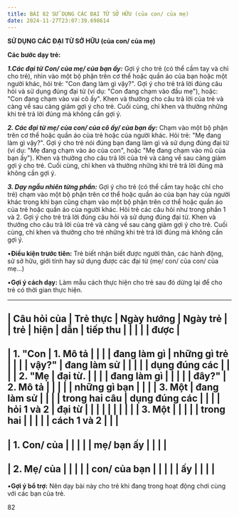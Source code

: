 ```yaml
---
title: BÀI 82 SỬ DỤNG CÁC ĐẠI TỪ SỞ HỮU (của con/ của mẹ)
date: 2024-11-27T23:07:39.698614
---
```


**SỬ DỤNG CÁC ĐẠI TỪ SỞ HỮU (của con/ của mẹ)**

**Các bước dạy trẻ:**

***1.Các đại từ Con/ của mẹ/ của bạn ấy:*** Gợi ý cho trẻ (có thể cầm
tay và chỉ cho trẻ), nhìn vào một bộ phận trên cơ thể hoặc quần áo của
bạn hoặc một người khác, hỏi trẻ: "Con đang làm gì vậy?". Gợi ý cho
trẻ trả lời đúng câu hỏi và sử dụng đúng đại từ (ví dụ: "Con đang chạm
vào đầu mẹ"), hoặc: "Con đang chạm vào vai cô ấy". Khen và thưởng cho
câu trả lời của trẻ và càng về sau càng giảm gợi ý cho trẻ. Cuối cùng,
chỉ khen và thưởng những khi trẻ trả lời đúng mà không cần gợi ý.

***2. Các đại từ mẹ/ của con/ của cô ấy/ của bạn ấy:*** Chạm vào một
bộ phận trên cơ thể hoặc quần áo của trẻ hoặc của người khác. Hỏi trẻ:
"Mẹ đang làm gì vậy?". Gợi ý cho trẻ nói đúng bạn đang làm gì và sử
dụng đúng đại từ (ví dụ: "Mẹ đang chạm vào áo của con", hoặc "Mẹ đang
chạm vào mũ của bạn ấy"). Khen và thưởng cho câu trả lời của trẻ và
càng về sau càng giảm gợi ý cho trẻ. Cuối cùng, chỉ khen và thưởng
những khi trẻ trả lời đúng mà không cần gợi ý.

***3. Dạy ngẫu nhiên từng phần:*** Gợi ý cho trẻ (có thể cầm tay hoặc
chỉ cho trẻ) chạm vào một bộ phận trên cơ thể hoặc quần áo của bạn hay
của người khác trong khi bạn cũng chạm vào một bộ phận trên cơ thể
hoặc quần áo của trẻ hoặc quần áo của người khác. Hỏi trẻ các câu hỏi
như trong phần 1 và 2. Gợi ý cho trẻ trả lời đúng câu hỏi và sử dụng
đúng đại từ. Khen và thưởng cho câu trả lời của trẻ và càng về sau
càng giảm gợi ý cho trẻ. Cuối cùng, chỉ khen và thưởng cho trẻ những
khi trẻ trả lời đúng mà không cần gợi ý.

•**Điều kiện trước tiên:** Trẻ biết nhận biết được người thân, các
hành động, sử sở hữu, giới tính hay sử dụng được các đại từ (mẹ/ con/
của con/ của mẹ...)

•**Gợi ý cách dạy:** Làm mẫu cách thực hiện cho trẻ sau đó dừng lại để
cho trẻ có thời gian thực hiện.

-------------------------------------------------------------------------
| **Câu hỏi của   | **Trẻ thực      | **Ngày hướng    | **Ngày trẻ    |
| trẻ**           | hiện**          | dẫn**           | tiếp thu      |
|                 |                 |                 | được**        |
-------------------------------------------------------------------------
| **1.** "**Con | **1. Mô tả    |                 |                 |
| đang làm gì   | những gì trẻ  |                 |                 |
| vậy?**"       | đang làm sử   |                 |                 |
|               | dụng đúng các |                 |                 |
| **2.** "**Mẹ  | đại từ.**     |                 |                 |
| đang làm gì   |               |                 |                 |
| đây?**"       | **2. Mô tả    |                 |                 |
|               | những gì bạn  |                 |                 |
| **3. Một      | đang làm sử   |                 |                 |
| trong hai câu | dụng đúng các |                 |                 |
| hỏi 1 và 2**  | đại từ**      |                 |                 |
|                 |               |                 |                 |
|                 | **3. Một      |                 |                 |
|                 | trong hai     |                 |                 |
|                 | cách 1 và 2** |                 |                 |
-------------------------------------------------------------------------
| 1. Con/ của  |                 |                 |                 |
| mẹ/ bạn ấy    |                 |                 |                 |
-------------------------------------------------------------------------
| 2. Mẹ/ của   |                 |                 |                 |
| con/ của bạn  |                 |                 |                 |
| ấy            |                 |                 |                 |
-------------------------------------------------------------------------

•**Gợi ý bổ trợ:** Nên dạy bài này cho trẻ khi đang trong hoạt động
chơi cùng với các bạn của trẻ.

82

